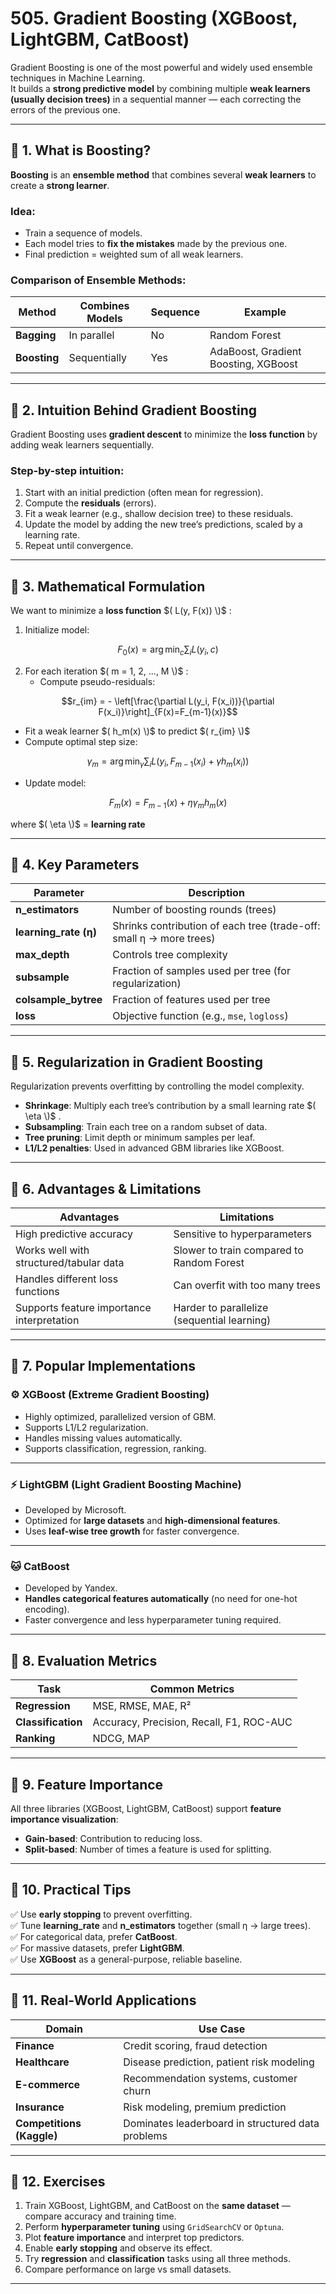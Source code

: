 # 505. Gradient Boosting (XGBoost, LightGBM, CatBoost)

Gradient Boosting is one of the most powerful and widely used ensemble techniques in Machine Learning.  
It builds a **strong predictive model** by combining multiple **weak learners (usually decision trees)** in a sequential manner — each correcting the errors of the previous one.

---

## 🧩 1. What is Boosting?

**Boosting** is an **ensemble method** that combines several **weak learners** to create a **strong learner**.

### Idea:
- Train a sequence of models.
- Each model tries to **fix the mistakes** made by the previous one.
- Final prediction = weighted sum of all weak learners.

### Comparison of Ensemble Methods:

| Method | Combines Models | Sequence | Example |
|---------|------------------|-----------|----------|
| **Bagging** | In parallel | No | Random Forest |
| **Boosting** | Sequentially | Yes | AdaBoost, Gradient Boosting, XGBoost |

---

## 🔹 2. Intuition Behind Gradient Boosting

Gradient Boosting uses **gradient descent** to minimize the **loss function** by adding weak learners sequentially.

### Step-by-step intuition:
1. Start with an initial prediction (often mean for regression).
2. Compute the **residuals** (errors).
3. Fit a weak learner (e.g., shallow decision tree) to these residuals.
4. Update the model by adding the new tree’s predictions, scaled by a learning rate.
5. Repeat until convergence.

---

## 🔹 3. Mathematical Formulation

We want to minimize a **loss function** $( L(y, F(x)) \)$ :

1. Initialize model:
```math
F_0(x) = \arg\min_c \sum_i L(y_i, c)
```

2. For each iteration $( m = 1, 2, ..., M \)$ :
   - Compute pseudo-residuals:
```math
r_{im} = - \left[\frac{\partial L(y_i, F(x_i))}{\partial F(x_i)}\right]_{F(x)=F_{m-1}(x)}
```
   - Fit a weak learner $( h_m(x) \)$ to predict $( r_{im} \)$
   - Compute optimal step size:
```math
\gamma_m = \arg\min_\gamma \sum_i L(y_i, F_{m-1}(x_i) + \gamma h_m(x_i))
```
   - Update model:
```math
F_m(x) = F_{m-1}(x) + \eta \gamma_m h_m(x)
```
where $( \eta \)$ = **learning rate**

---

## 🔹 4. Key Parameters

| Parameter | Description |
|------------|-------------|
| **n_estimators** | Number of boosting rounds (trees) |
| **learning_rate (η)** | Shrinks contribution of each tree (trade-off: small η → more trees) |
| **max_depth** | Controls tree complexity |
| **subsample** | Fraction of samples used per tree (for regularization) |
| **colsample_bytree** | Fraction of features used per tree |
| **loss** | Objective function (e.g., `mse`, `logloss`) |

---

## 🔹 5. Regularization in Gradient Boosting

Regularization prevents overfitting by controlling the model complexity.

- **Shrinkage**: Multiply each tree’s contribution by a small learning rate $( \eta \)$ .
- **Subsampling**: Train each tree on a random subset of data.
- **Tree pruning**: Limit depth or minimum samples per leaf.
- **L1/L2 penalties**: Used in advanced GBM libraries like XGBoost.

---

## 🔹 6. Advantages & Limitations

| Advantages | Limitations |
|-------------|-------------|
| High predictive accuracy | Sensitive to hyperparameters |
| Works well with structured/tabular data | Slower to train compared to Random Forest |
| Handles different loss functions | Can overfit with too many trees |
| Supports feature importance interpretation | Harder to parallelize (sequential learning) |

---

## 🔹 7. Popular Implementations

### ⚙️ XGBoost (Extreme Gradient Boosting)
- Highly optimized, parallelized version of GBM.
- Supports L1/L2 regularization.
- Handles missing values automatically.
- Supports classification, regression, ranking.

---

### ⚡ LightGBM (Light Gradient Boosting Machine)
- Developed by Microsoft.
- Optimized for **large datasets** and **high-dimensional features**.
- Uses **leaf-wise tree growth** for faster convergence.

---

### 🐱 CatBoost
- Developed by Yandex.
- **Handles categorical features automatically** (no need for one-hot encoding).
- Faster convergence and less hyperparameter tuning required.

---

## 🔹 8. Evaluation Metrics

| Task | Common Metrics |
|------|----------------|
| **Regression** | MSE, RMSE, MAE, R² |
| **Classification** | Accuracy, Precision, Recall, F1, ROC-AUC |
| **Ranking** | NDCG, MAP |

---

## 🔹 9. Feature Importance

All three libraries (XGBoost, LightGBM, CatBoost) support **feature importance visualization**:
- **Gain-based**: Contribution to reducing loss.
- **Split-based**: Number of times a feature is used for splitting.

---

## 🔹 10. Practical Tips

✅ Use **early stopping** to prevent overfitting.  
✅ Tune **learning_rate** and **n_estimators** together (small η → large trees).  
✅ For categorical data, prefer **CatBoost**.  
✅ For massive datasets, prefer **LightGBM**.  
✅ Use **XGBoost** as a general-purpose, reliable baseline.

---

## 🔹 11. Real-World Applications

| Domain | Use Case |
|---------|----------|
| **Finance** | Credit scoring, fraud detection |
| **Healthcare** | Disease prediction, patient risk modeling |
| **E-commerce** | Recommendation systems, customer churn |
| **Insurance** | Risk modeling, premium prediction |
| **Competitions (Kaggle)** | Dominates leaderboard in structured data problems |

---

## 🧩 12. Exercises

1. Train XGBoost, LightGBM, and CatBoost on the **same dataset** — compare accuracy and training time.  
2. Perform **hyperparameter tuning** using `GridSearchCV` or `Optuna`.  
3. Plot **feature importance** and interpret top predictors.  
4. Enable **early stopping** and observe its effect.  
5. Try **regression** and **classification** tasks using all three methods.  
6. Compare performance on large vs small datasets.

---
